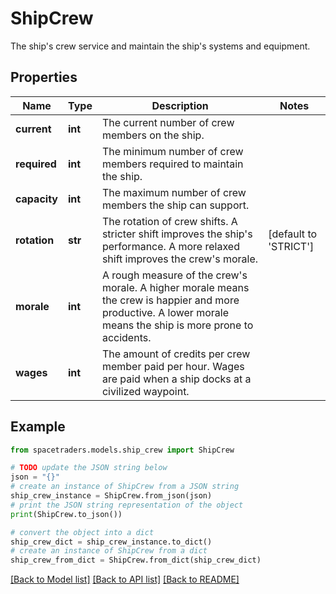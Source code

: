 # ShipCrew

The ship's crew service and maintain the ship's systems and equipment.

## Properties

Name | Type | Description | Notes
------------ | ------------- | ------------- | -------------
**current** | **int** | The current number of crew members on the ship. | 
**required** | **int** | The minimum number of crew members required to maintain the ship. | 
**capacity** | **int** | The maximum number of crew members the ship can support. | 
**rotation** | **str** | The rotation of crew shifts. A stricter shift improves the ship&#39;s performance. A more relaxed shift improves the crew&#39;s morale. | [default to 'STRICT']
**morale** | **int** | A rough measure of the crew&#39;s morale. A higher morale means the crew is happier and more productive. A lower morale means the ship is more prone to accidents. | 
**wages** | **int** | The amount of credits per crew member paid per hour. Wages are paid when a ship docks at a civilized waypoint. | 

## Example

```python
from spacetraders.models.ship_crew import ShipCrew

# TODO update the JSON string below
json = "{}"
# create an instance of ShipCrew from a JSON string
ship_crew_instance = ShipCrew.from_json(json)
# print the JSON string representation of the object
print(ShipCrew.to_json())

# convert the object into a dict
ship_crew_dict = ship_crew_instance.to_dict()
# create an instance of ShipCrew from a dict
ship_crew_from_dict = ShipCrew.from_dict(ship_crew_dict)
```
[[Back to Model list]](../README.md#documentation-for-models) [[Back to API list]](../README.md#documentation-for-api-endpoints) [[Back to README]](../README.md)


